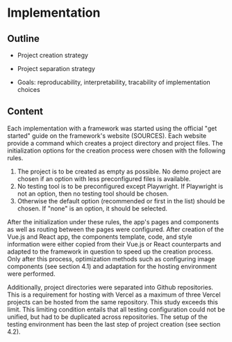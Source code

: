 # Implementation

## Outline 

- Project creation strategy
- Project separation strategy

- Goals: reproducability, interpretability, tracability of implementation choices

## Content

Each implementation with a framework was started using the official "get started" guide on the framework's website (SOURCES). Each website provide a command which creates a project directory and project files. The initialization options for the creation process were chosen with the following rules.

1. The project is to be created as empty as possible. No demo project are chosen if an option with less preconfigured files is available.
2. No testing tool is to be preconfigured except Playwright. If Playwright is not an option, then no testing tool should be chosen.
3. Otherwise the default option (recommended or first in the list) should be chosen. If "none" is an option, it should be selected.

After the initialization under these rules, the app's pages and components as well as routing between the pages were configured. After creation of the Vue.js and React app, the components template, code, and style information were either copied from their Vue.js or React counterparts and adapted to the framework in question to speed up the creation process. Only after this process, optimization methods such as configuring image components (see section 4.1) and adaptation for the hosting environment were performed.

Additionally, project directories were separated into Github repositories. This is a requirement for hosting with Vercel as a maximum of three Vercel projects can be hosted from the same repository. This study exceeds this limit. This limiting condition entails that all testing configuration could not be unified, but had to be duplicated across repositories. The setup of the testing environment has been the last step of project creation (see section 4.2).